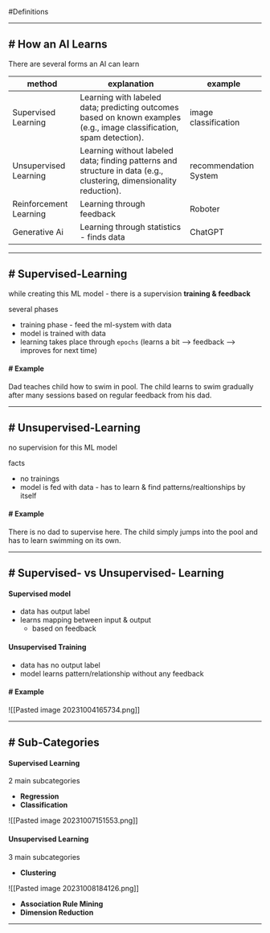 #Definitions 

---
## # How an AI Learns

There are several forms an AI can learn 

| method                   | explanation                                                                                                           | example               |
| ------------------------ | --------------------------------------------------------------------------------------------------------------------- | --------------------- |
| Supervised Learning      | Learning with labeled data; predicting outcomes based on known examples (e.g., image classification, spam detection). | image classification  |
| Unsupervised Learning    | Learning without labeled data; finding patterns and structure in data (e.g., clustering, dimensionality reduction).   | recommendation System | 
| Reinforcement Learning   | Learning through feedback                                                                                                                      | Roboter               |
| Generative Ai | Learning through statistics - finds data                                                                                                                      | ChatGPT               |

---
## # Supervised-Learning

while creating this ML model - there is a supervision **training & feedback**

several phases
- training phase - feed the ml-system with data
- model is trained with data
- learning takes place through `epochs` (learns a bit --> feedback --> improves for next time)

#### # Example

Dad teaches child how to swim in pool. The child learns to swim gradually after many sessions based on regular feedback from his dad.

---
## # Unsupervised-Learning

no supervision for this ML model

facts
- no trainings 
- model is fed with data - has to learn & find patterns/realtionships by itself

#### # Example

There is no dad to supervise here. The child simply jumps into the pool and has to learn swimming on its own.

---
## # Supervised- vs Unsupervised- Learning

#### Supervised model

- data has output label
- learns mapping between input & output
	- based on feedback

#### Unsupervised Training

- data has no output label
- model learns pattern/relationship without any feedback

#### # Example

![[Pasted image 20231004165734.png]]

---
## # Sub-Categories

#### Supervised Learning
2 main subcategories

- **Regression**
- **Classification**

![[Pasted image 20231007151553.png]]

#### Unsupervised Learning
3 main subcategories

- **Clustering**

![[Pasted image 20231008184126.png]]


- **Association Rule Mining**
- **Dimension Reduction** 
---